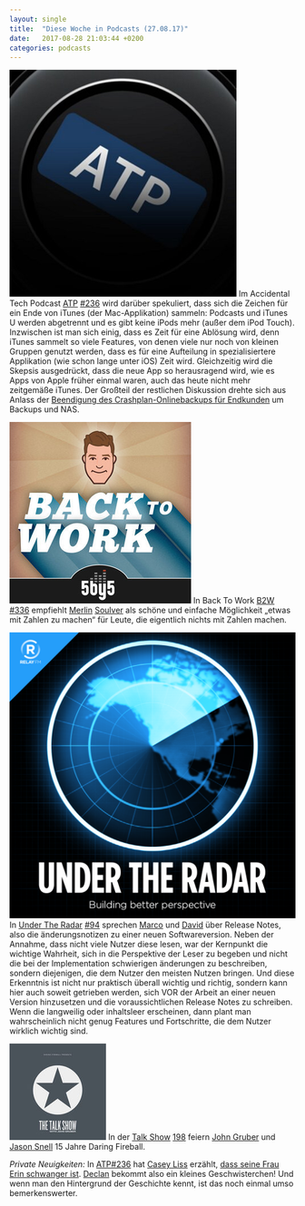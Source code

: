 ```yaml
---
layout: single
title:  "Diese Woche in Podcasts (27.08.17)"
date:   2017-08-28 21:03:44 +0200
categories: podcasts
---
```

![ATP](/assets/images/atp_400x400.jpg) Im Accidental Tech Podcast [ATP](https://atp.fm/) [#236](http://atp.fm/episodes/236) wird dar&uuml;ber spekuliert, dass sich die Zeichen f&uuml;r ein Ende von iTunes (der Mac-Applikation) sammeln: Podcasts und iTunes U werden abgetrennt und es gibt keine iPods mehr (außer dem iPod Touch). Inzwischen ist man sich einig, dass es Zeit f&uuml;r eine Abl&ouml;sung wird, denn iTunes sammelt so viele Features, von denen viele nur noch von kleinen Gruppen genutzt werden, dass es f&uuml;r eine Aufteilung in spezialisiertere Applikation (wie schon lange unter iOS) Zeit wird. Gleichzeitig wird die Skepsis ausgedr&uuml;ckt, dass die neue App so herausragend wird, wie es Apps von Apple fr&uuml;her einmal waren, auch das heute nicht mehr zeitgem&auml;ße iTunes.  Der Großteil der restlichen Diskussion drehte sich aus Anlass der [Beendigung des Crashplan-Onlinebackups f&uuml;r Endkunden](http://tidbits.com/article/17412) um Backups und NAS. 

![B2W](/assets/images/b2w_quarter.jpg) In Back To Work [B2W](http://5by5.tv/b2w) [#336](http://5by5.tv/b2w/336) empfiehlt [Merlin](https://twitter.com/hotdogsladies) [Soulver](http://www.acqualia.com/soulver/) als sch&ouml;ne und einfache M&ouml;glichkeit „etwas mit Zahlen zu machen“ f&uuml;r Leute, die eigentlich nichts mit Zahlen machen. 

![Under The Radar](/assets/images/radar_artwork.png) In [Under The Radar](https://www.relay.fm/radar) [#94](https://www.relay.fm/radar/94) sprechen [Marco](https://marco.org/) und [David](https://twitter.com/_davidsmith) &uuml;ber Release Notes, also die &auml;nderungsnotizen zu einer neuen Softwareversion. Neben der Annahme, dass nicht viele Nutzer diese lesen, war der Kernpunkt die wichtige Wahrheit, sich in die Perspektive der Leser zu begeben und nicht die bei der Implementation schwierigen &auml;nderungen zu beschreiben, sondern diejenigen, die dem Nutzer den meisten Nutzen bringen. Und diese Erkenntnis ist nicht nur praktisch &uuml;berall wichtig und richtig, sondern kann hier auch soweit getrieben werden, sich VOR der Arbeit an einer neuen Version hinzusetzen und die voraussichtlichen Release Notes zu schreiben. Wenn die langweilig oder inhaltsleer erscheinen, dann plant man wahrscheinlich nicht genug Features und Fortschritte, die dem Nutzer wirklich wichtig sind.   

![The Talk Show](/assets/images/talkshow_170x170bb.jpg) In der [Talk Show](https://daringfireball.net/thetalkshow/) [198](https://daringfireball.net/thetalkshow/2017/08/25/ep-198) feiern [John Gruber](https://twitter.com/gruber) und [Jason Snell](https://twitter.com/jsnell) 15 Jahre Daring Fireball. 

_Private Neuigkeiten:_ In [ATP#236](http://atp.fm/episodes/236) hat [Casey Liss](https://twitter.com/caseyliss) erz&auml;hlt, [dass seine Frau Erin schwanger ist](https://www.caseyliss.com/2017/8/17/same-as-it-ever-was). [Declan](https://www.caseyliss.com/2014/10/30/declan) bekommt also ein kleines Geschwisterchen! Und wenn man den Hintergrund der Geschichte kennt, ist das noch einmal umso bemerkenswerter.


